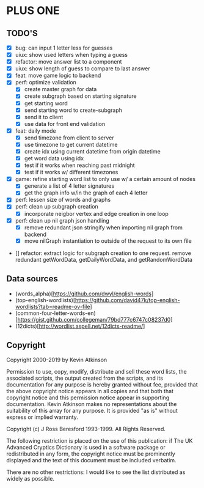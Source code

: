 # PLUS ONE

## TODO'S

- [x] bug: can input 1 letter less for guesses
- [x] uiux: show used letters when typing a guess
- [x] refactor: move answer list to a component
- [x] uiux: show length of guess to compare to last answer
- [x] feat: move game logic to backend
- [x] perf: optimize validation
  - [x] create master graph for data
  - [x] create subgraph based on starting signature
  - [x] get starting word
  - [x] send starting word to create-subgraph
  - [x] send it to client
  - [x] use data for front end validation
- [x] feat: daily mode
  - [x] send timezone from client to server
  - [x] use timezone to get current datetime
  - [x] create idx using current datetime from origin datetime
  - [x] get word data using idx
  - [x] test if it works when reaching past midnight
  - [x] test if it works w/ different timezones
- [x] game: refine starting word list to only use w/ a certain amount of nodes
  - [x] generate a list of 4 letter signatures
  - [x] get the graph info w/in the graph of each 4 letter
- [x] perf: lessen size of words and graphs
- [x] perf: clean up subgraph creation
  - [x] incorporate neigbor vertex and edge creation in one loop
- [x] perf: clean up nil graph json handling
  - [x] remove redundant json stringify when importing nil graph from backend
  - [x] move nilGraph instantiation to outside of the request to its own file
- [] refactor: extract logic for subgraph creation to one request. remove redundant getWordData, getDailyWordData, and getRandomWordData

## Data sources

- (words_alpha)[https://github.com/dwyl/english-words]
- (top-english-wordlists)[https://github.com/david47k/top-english-wordlists?tab=readme-ov-file]
- (common-four-letter-words-en)[https://gist.github.com/collegeman/79bd777c6747c08237d0]
- (12dicts)[http://wordlist.aspell.net/12dicts-readme/]

## Copyright

Copyright 2000-2019 by Kevin Atkinson

Permission to use, copy, modify, distribute and sell these word
lists, the associated scripts, the output created from the scripts,
and its documentation for any purpose is hereby granted without fee,
provided that the above copyright notice appears in all copies and
that both that copyright notice and this permission notice appear in
supporting documentation. Kevin Atkinson makes no representations
about the suitability of this array for any purpose. It is provided
"as is" without express or implied warranty.

Copyright (c) J Ross Beresford 1993-1999. All Rights Reserved.

The following restriction is placed on the use of this publication:
if The UK Advanced Cryptics Dictionary is used in a software package
or redistributed in any form, the copyright notice must be
prominently displayed and the text of this document must be included
verbatim.

There are no other restrictions: I would like to see the list
distributed as widely as possible.
